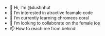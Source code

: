 - 👋 Hi, I’m @dustinhut
- 👀 I’m interested in atractive feamale code
- 🌱 I’m currently learning chromeos coral 
- 💞️ I’m looking to collaborate on the female ios
- 📫 How to reach me from behind

<!---
dustinhut/dustinhut is a ✨ special ✨ repository because its `README.md` (this file) appears on your GitHub profile.
You can click the Preview link to take a look at your changes.
--->
